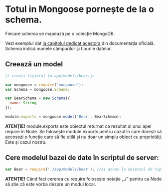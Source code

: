 # Totul in Mongoose pornește de la o schema.

Fiecare schema se mapează pe o colecție MongoDB.

Vezi exemplul dat [la capitolul dedicat acestora](http://mongoosejs.com/docs/guide.html) din documentația oficială.
Schema indică numele câmpurilor și tipurile datelor.

## Creează un model

```javascript
// creezi fișierul în app/models/bear.js

var mongoose = require('mongoose');
var Schema = mongoose.Schema;

var BearSchema = new Schema({
  name: String
});

module.exports = mongoose.model('Bear', BearSchema);
```
**ATENȚIE!** module.exports este obiectul returnat ca rezultat al unui apel require în Node. Se folosește module.exports pentru cazul în care dorești să accesezi o funcție care să fie utilă și nu doar un simplu obiect cu proprietăți. Este și cazul nostru.

## Cere modelul bazei de date în scriptul de server:

```js
var Bear = require('./app/models/bear'); //ai acces la obiectul de tip model Bear
```

**ATENȚIE!** Când faci cererea cu require folosește notație „./” pentru ca Node să știe că este vorba despre un modul local.
